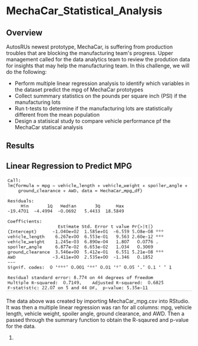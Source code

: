 # MechaCar_Statistical_Analysis

## Overview 
AutosRUs newest prototype, MechaCar, is suffering from production troubles that are blocking the manufacturing team's progress.  Upper management called for the data analytics team to review the prodution data for insights that may help the manufacturing team.  In this challenge, we will do the following:
- Perform multiple linear regression analysis to identify which variables in the dataset predict the mpg of MechaCar prototypes
- Collect summmary statistics on the pounds per square inch (PSI) if the  manufacturing lots
- Run t-tests to determine if the manufacturing lots are statistically different from the mean population
- Design a statisical study to compare vehicle performance pf the MechaCar statiscal analysis


## Results

## Linear Regression to Predict MPG

![image](https://github.com/snkty8/MechaCar_Statistical_Analysis/blob/main/images/Linear_Regression_to_Predict_MPG_Stats.png)


The data above was created by importing MechaCar_mpg.csv into RStudio.  It was then a multiple linear regression was ran for all columns: mpg, vehicle length, vehicle weight, spoiler angle, ground clearance, and AWD.  Then a passed through the summary function to obtain the R-sqaured and p-value for the data.

1. 